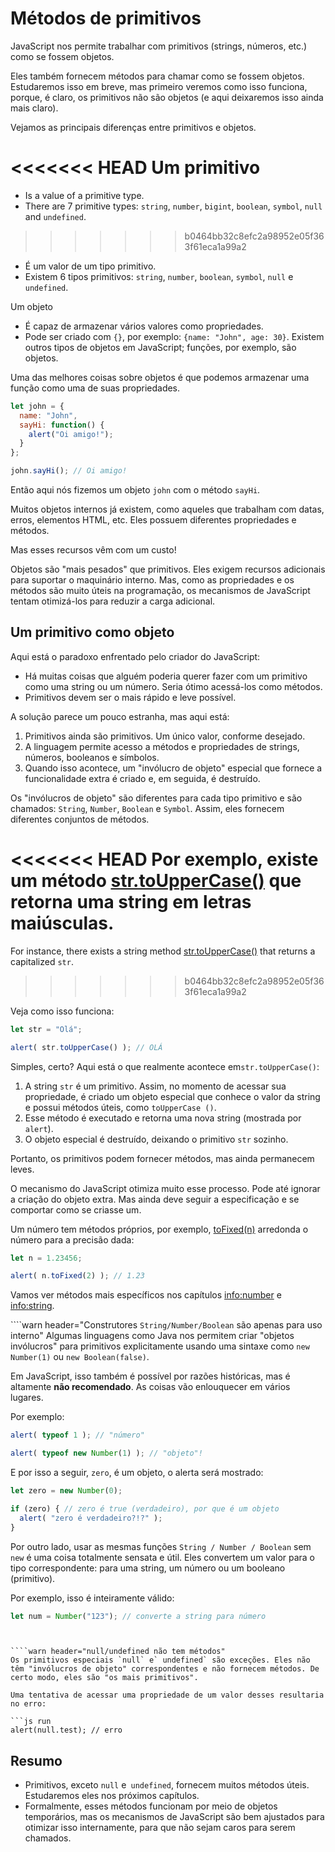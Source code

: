 # Métodos de primitivos

JavaScript nos permite trabalhar com primitivos (strings, números, etc.) como se fossem objetos.

Eles também fornecem métodos para chamar como se fossem objetos. Estudaremos isso em breve, mas primeiro veremos como isso funciona, porque, é claro, os primitivos não são objetos (e aqui deixaremos isso ainda mais claro).

Vejamos as principais diferenças entre primitivos e objetos.

<<<<<<< HEAD
Um primitivo
=======
- Is a value of a primitive type.
- There are 7 primitive types: `string`, `number`, `bigint`, `boolean`, `symbol`, `null` and `undefined`.
>>>>>>> b0464bb32c8efc2a98952e05f363f61eca1a99a2

- É um valor de um tipo primitivo.
- Existem 6 tipos primitivos: `string`, `number`, `boolean`, `symbol`, `null` e `undefined`.

Um objeto

- É capaz de armazenar vários valores como propriedades.
- Pode ser criado com `{}`, por exemplo: `{name: "John", age: 30}`. Existem outros tipos de objetos em JavaScript; funções, por exemplo, são objetos.

Uma das melhores coisas sobre objetos é que podemos armazenar uma função como uma de suas propriedades.

```js run
let john = {
  name: "John",
  sayHi: function() {
    alert("Oi amigo!");
  }
};

john.sayHi(); // Oi amigo!
```

Então aqui nós fizemos um objeto `john` com o método `sayHi`.

Muitos objetos internos já existem, como aqueles que trabalham com datas, erros, elementos HTML, etc. Eles possuem diferentes propriedades e métodos.

Mas esses recursos vêm com um custo!

Objetos são "mais pesados" que primitivos. Eles exigem recursos adicionais para suportar o maquinário interno. Mas, como as propriedades e os métodos são muito úteis na programação, os mecanismos de JavaScript tentam otimizá-los para reduzir a carga adicional.

## Um primitivo como objeto

Aqui está o paradoxo enfrentado pelo criador do JavaScript:

- Há muitas coisas que alguém poderia querer fazer com um primitivo como uma string ou um número. Seria ótimo acessá-los como métodos.
- Primitivos devem ser o mais rápido e leve possível.

A solução parece um pouco estranha, mas aqui está:

1. Primitivos ainda são primitivos. Um único valor, conforme desejado.
2. A linguagem permite acesso a métodos e propriedades de strings, números, booleanos e símbolos.
3. Quando isso acontece, um "invólucro de objeto" especial que fornece a funcionalidade extra é criado e, em seguida, é destruído.

Os "invólucros de objeto" são diferentes para cada tipo primitivo e são chamados: `String`, `Number`, `Boolean` e `Symbol`. Assim, eles fornecem diferentes conjuntos de métodos.

<<<<<<< HEAD
Por exemplo, existe um método [str.toUpperCase()](https://developer.mozilla.org/en/docs/Web/JavaScript/Reference/Global_Objects/String/toUpperCase) que retorna uma string em letras maiúsculas.
=======
For instance, there exists a string method [str.toUpperCase()](https://developer.mozilla.org/en/docs/Web/JavaScript/Reference/Global_Objects/String/toUpperCase) that returns a capitalized `str`.
>>>>>>> b0464bb32c8efc2a98952e05f363f61eca1a99a2

Veja como isso funciona:

```js run
let str = "Olá";

alert( str.toUpperCase() ); // OLÁ
```

Simples, certo? Aqui está o que realmente acontece em`str.toUpperCase()`:

1. A string `str` é um primitivo. Assim, no momento de acessar sua propriedade, é criado um objeto especial que conhece o valor da string e possui métodos úteis, como `toUpperCase ()`.
2. Esse método é executado e retorna uma nova string (mostrada por `alert`).
3. O objeto especial é destruído, deixando o primitivo `str` sozinho.

Portanto, os primitivos podem fornecer métodos, mas ainda permanecem leves.

O mecanismo do JavaScript otimiza muito esse processo. Pode até ignorar a criação do objeto extra. Mas ainda deve seguir a especificação e se comportar como se criasse um.

Um número tem métodos próprios, por exemplo, [toFixed(n)](https://developer.mozilla.org/en-US/docs/Web/JavaScript/Reference/Global_Objects/Number/toFixed) arredonda o número para a precisão dada:

```js run
let n = 1.23456;

alert( n.toFixed(2) ); // 1.23
```

Vamos ver métodos mais específicos nos capítulos <info:number> e <info:string>.


````warn header="Construtores `String/Number/Boolean` são apenas para uso interno"
Algumas linguagens como Java nos permitem criar "objetos invólucros" para primitivos explicitamente usando uma sintaxe como `new Number(1)` ou `new Boolean(false)`.

Em JavaScript, isso também é possível por razões históricas, mas é altamente **não recomendado**. As coisas vão enlouquecer em vários lugares.

Por exemplo:

```js run
alert( typeof 1 ); // "número"

alert( typeof new Number(1) ); // "objeto"!
```

E por isso a seguir, `zero`, é um objeto, o alerta será mostrado:

```js run
let zero = new Number(0);

if (zero) { // zero é true (verdadeiro), por que é um objeto
  alert( "zero é verdadeiro?!?" );
}
```

Por outro lado, usar as mesmas funções `String / Number / Boolean` sem` new` é uma coisa totalmente sensata e útil. Eles convertem um valor para o tipo correspondente: para uma string, um número ou um booleano (primitivo).

Por exemplo, isso é inteiramente válido:
```js
let num = Number("123"); // converte a string para número
```
````


````warn header="null/undefined não tem métodos"
Os primitivos especiais `null` e` undefined` são exceções. Eles não têm "invólucros de objeto" correspondentes e não fornecem métodos. De certo modo, eles são "os mais primitivos".

Uma tentativa de acessar uma propriedade de um valor desses resultaria no erro:

```js run
alert(null.test); // erro
````

## Resumo

- Primitivos, exceto `null` e` undefined`, fornecem muitos métodos úteis. Estudaremos eles nos próximos capítulos.
- Formalmente, esses métodos funcionam por meio de objetos temporários, mas os mecanismos de JavaScript são bem ajustados para otimizar isso internamente, para que não sejam caros para serem chamados.
